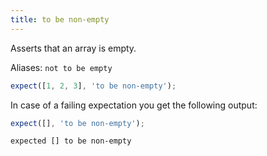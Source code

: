 ```yaml
---
title: to be non-empty
---
```

Asserts that an array is empty.

Aliases: `not to be empty`

```javascript
expect([1, 2, 3], 'to be non-empty');
```

In case of a failing expectation you get the following output:

```javascript
expect([], 'to be non-empty');
```

```output
expected [] to be non-empty
```

